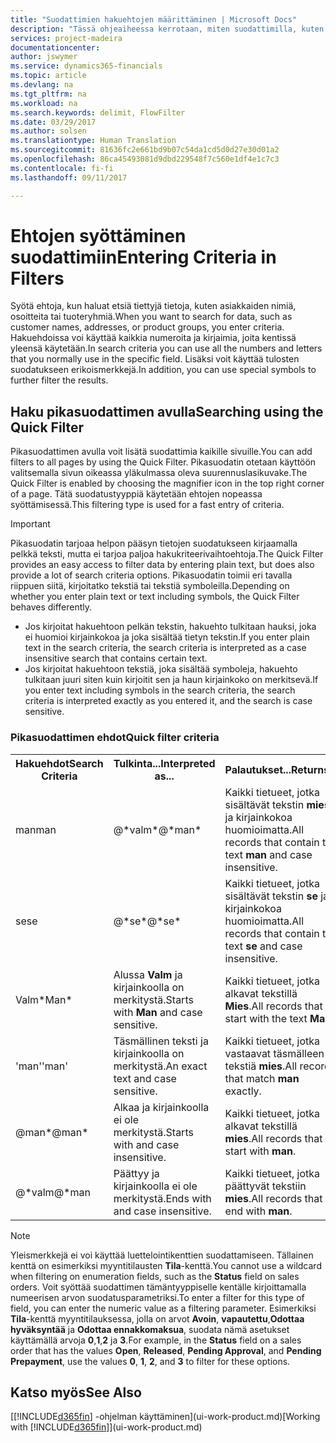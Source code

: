 ```yaml
---
title: "Suodattimien hakuehtojen määrittäminen | Microsoft Docs"
description: "Tässä ohjeaiheessa kerrotaan, miten suodattimilla, kuten pikasuodattimella, voi tarkentaa tietojen hakutuloksia."
services: project-madeira
documentationcenter: 
author: jswymer
ms.service: dynamics365-financials
ms.topic: article
ms.devlang: na
ms.tgt_pltfrm: na
ms.workload: na
ms.search.keywords: delimit, FlowFilter
ms.date: 03/29/2017
ms.author: solsen
ms.translationtype: Human Translation
ms.sourcegitcommit: 81636fc2e661bd9b07c54da1cd5d0d27e30d01a2
ms.openlocfilehash: 86ca45493081d9dbd229548f7c560e1df4e1c7c3
ms.contentlocale: fi-fi
ms.lasthandoff: 09/11/2017

---
```

# <a name="entering-criteria-in-filters"></a><span data-ttu-id="d3ee0-103">Ehtojen syöttäminen suodattimiin</span><span class="sxs-lookup"><span data-stu-id="d3ee0-103">Entering Criteria in Filters</span></span>
<span data-ttu-id="d3ee0-104">Syötä ehtoja, kun haluat etsiä tiettyjä tietoja, kuten asiakkaiden nimiä, osoitteita tai tuoteryhmiä.</span><span class="sxs-lookup"><span data-stu-id="d3ee0-104">When you want to search for data, such as customer names, addresses, or product groups, you enter criteria.</span></span> <span data-ttu-id="d3ee0-105">Hakuehdoissa voi käyttää kaikkia numeroita ja kirjaimia, joita kentissä yleensä käytetään.</span><span class="sxs-lookup"><span data-stu-id="d3ee0-105">In search criteria you can use all the numbers and letters that you normally use in the specific field.</span></span> <span data-ttu-id="d3ee0-106">Lisäksi voit käyttää tulosten suodatukseen erikoismerkkejä.</span><span class="sxs-lookup"><span data-stu-id="d3ee0-106">In addition, you can use special symbols to further filter the results.</span></span>

## <a name="searching-using-the-quick-filter"></a><span data-ttu-id="d3ee0-107">Haku pikasuodattimen avulla</span><span class="sxs-lookup"><span data-stu-id="d3ee0-107">Searching using the Quick Filter</span></span>
<span data-ttu-id="d3ee0-108">Pikasuodattimen avulla voit lisätä suodattimia kaikille sivuille.</span><span class="sxs-lookup"><span data-stu-id="d3ee0-108">You can add filters to all pages by using the Quick Filter.</span></span> <span data-ttu-id="d3ee0-109">Pikasuodatin otetaan käyttöön valitsemalla sivun oikeassa yläkulmassa oleva suurennuslasikuvake.</span><span class="sxs-lookup"><span data-stu-id="d3ee0-109">The Quick Filter is enabled by choosing the magnifier icon in the top right corner of a page.</span></span> <span data-ttu-id="d3ee0-110">Tätä suodatustyyppiä käytetään ehtojen nopeassa syöttämisessä.</span><span class="sxs-lookup"><span data-stu-id="d3ee0-110">This filtering type is used for a fast entry of criteria.</span></span>

> [!IMPORTANT]  
>   <span data-ttu-id="d3ee0-111">Pikasuodatin tarjoaa helpon pääsyn tietojen suodatukseen kirjaamalla pelkkä teksti, mutta ei tarjoa paljoa hakukriteerivaihtoehtoja.</span><span class="sxs-lookup"><span data-stu-id="d3ee0-111">The Quick Filter provides an easy access to filter data by entering plain text, but does also provide a lot of search criteria options.</span></span> <span data-ttu-id="d3ee0-112">Pikasuodatin toimii eri tavalla riippuen siitä, kirjoitatko tekstiä tai tekstiä symboleilla.</span><span class="sxs-lookup"><span data-stu-id="d3ee0-112">Depending on whether you enter plain text or text including symbols, the Quick Filter behaves differently.</span></span>  

* <span data-ttu-id="d3ee0-113">Jos kirjoitat hakuehtoon pelkän tekstin, hakuehto tulkitaan hauksi, joka ei huomioi kirjainkokoa ja joka sisältää tietyn tekstin.</span><span class="sxs-lookup"><span data-stu-id="d3ee0-113">If you enter plain text in the search criteria, the search criteria is interpreted as a case insensitive search that contains certain text.</span></span>  
* <span data-ttu-id="d3ee0-114">Jos kirjoitat hakuehtoon tekstiä, joka sisältää symboleja, hakuehto tulkitaan juuri siten kuin kirjoitit sen ja haun kirjainkoko on merkitsevä.</span><span class="sxs-lookup"><span data-stu-id="d3ee0-114">If you enter text including symbols in the search criteria, the search criteria is interpreted exactly as you entered it, and the search is case sensitive.</span></span>

### <a name="quick-filter-criteria"></a><span data-ttu-id="d3ee0-115">Pikasuodattimen ehdot</span><span class="sxs-lookup"><span data-stu-id="d3ee0-115">Quick filter criteria</span></span>
<!-- html syntax because symbols conflict with MarkDown syntax -->
<TABLE>
  <TR>
    <TH><span data-ttu-id="d3ee0-116">Hakuehdot</span><span class="sxs-lookup"><span data-stu-id="d3ee0-116">Search Criteria</span></span></TH>
    <TH><span data-ttu-id="d3ee0-117">Tulkinta...</span><span class="sxs-lookup"><span data-stu-id="d3ee0-117">Interpreted as...</span></span></TH>
    <TH><span data-ttu-id="d3ee0-118">Palautukset...</span><span class="sxs-lookup"><span data-stu-id="d3ee0-118">Returns...</span></span></TH>
  </TR>
  <TR>
    <TD><span data-ttu-id="d3ee0-119">man</span><span class="sxs-lookup"><span data-stu-id="d3ee0-119">man</span></span></TD>
    <TD><span data-ttu-id="d3ee0-120">@&#42;valm&#42;</span><span class="sxs-lookup"><span data-stu-id="d3ee0-120">@&#42;man&#42;</span></span></TD>
    <TD><span data-ttu-id="d3ee0-121">Kaikki tietueet, jotka sisältävät tekstin <b>mies</b> ja kirjainkokoa huomioimatta.</span><span class="sxs-lookup"><span data-stu-id="d3ee0-121">All records that contain the text <b>man</b> and case insensitive.</span></span></TD>
  </TR>
  <TR>
    <TD><span data-ttu-id="d3ee0-122">se</span><span class="sxs-lookup"><span data-stu-id="d3ee0-122">se</span></span></TD>
    <TD><span data-ttu-id="d3ee0-123">@&#42;se&#42;</span><span class="sxs-lookup"><span data-stu-id="d3ee0-123">@&#42;se&#42;</span></span></TD>
    <TD><span data-ttu-id="d3ee0-124">Kaikki tietueet, jotka sisältävät tekstin <b>se</b> ja kirjainkokoa huomioimatta.</span><span class="sxs-lookup"><span data-stu-id="d3ee0-124">All records that contain the text <b>se</b> and case insensitive.</span></span></TD>
  </TR>
  <TR>
    <TD><span data-ttu-id="d3ee0-125">Valm&#42;</span><span class="sxs-lookup"><span data-stu-id="d3ee0-125">Man&#42;</span></span></TD>
    <TD><span data-ttu-id="d3ee0-126">Alussa <b>Valm</b> ja kirjainkoolla on merkitystä.</span><span class="sxs-lookup"><span data-stu-id="d3ee0-126">Starts with <b>Man</b> and case sensitive.</span></span></TD>
    <TD><span data-ttu-id="d3ee0-127">Kaikki tietueet, jotka alkavat tekstillä <b>Mies</b>.</span><span class="sxs-lookup"><span data-stu-id="d3ee0-127">All records that start with the text <b>Man</b>.</span></span></TD>
  </TR>
  <TR>
    <TD><span data-ttu-id="d3ee0-128">'man'</span><span class="sxs-lookup"><span data-stu-id="d3ee0-128">'man'</span></span></TD>
    <TD><span data-ttu-id="d3ee0-129">Täsmällinen teksti ja kirjainkoolla on merkitystä.</span><span class="sxs-lookup"><span data-stu-id="d3ee0-129">An exact text and case sensitive.</span></span></TD>
    <TD><span data-ttu-id="d3ee0-130">Kaikki tietueet, jotka vastaavat täsmälleen tekstiä <b>mies</b>.</span><span class="sxs-lookup"><span data-stu-id="d3ee0-130">All records that match <b>man</b> exactly.</span></span></TD>
  </TR>
  <TR>
    <TD><span data-ttu-id="d3ee0-131">@man*</span><span class="sxs-lookup"><span data-stu-id="d3ee0-131">@man*</span></span> </TD>
    <TD><span data-ttu-id="d3ee0-132">Alkaa ja kirjainkoolla ei ole merkitystä.</span><span class="sxs-lookup"><span data-stu-id="d3ee0-132">Starts with and case insensitive.</span></span></TD>
    <TD><span data-ttu-id="d3ee0-133">Kaikki tietueet, jotka alkavat tekstillä <b>mies</b>.</span><span class="sxs-lookup"><span data-stu-id="d3ee0-133">All records that start with <b>man</b>.</span></span></TD>
  </TR>
    <TR>
    <TD><span data-ttu-id="d3ee0-134">@&#42;valm</span><span class="sxs-lookup"><span data-stu-id="d3ee0-134">@&#42;man</span></span></TD>
    <TD><span data-ttu-id="d3ee0-135">Päättyy ja kirjainkoolla ei ole merkitystä.</span><span class="sxs-lookup"><span data-stu-id="d3ee0-135">Ends with and case insensitive.</span></span></TD>
    <TD><span data-ttu-id="d3ee0-136">Kaikki tietueet, jotka päättyvät tekstiin <b>mies</b>.</span><span class="sxs-lookup"><span data-stu-id="d3ee0-136">All records that end with <b>man</b>.</span></span></TD>
  </TR>
</TABLE>

> [!NOTE]  
>   <span data-ttu-id="d3ee0-137">Yleismerkkejä ei voi käyttää luettelointikenttien suodattamiseen. Tällainen kenttä on esimerkiksi myyntitilausten **Tila**-kenttä.</span><span class="sxs-lookup"><span data-stu-id="d3ee0-137">You cannot use a wildcard when filtering on enumeration fields, such as the **Status** field on sales orders.</span></span> <span data-ttu-id="d3ee0-138">Voit syöttää suodattimen tämäntyyppiselle kentälle kirjoittamalla numeerisen arvon suodatusparametriksi.</span><span class="sxs-lookup"><span data-stu-id="d3ee0-138">To enter a filter for this type of field, you can enter the numeric value as a filtering parameter.</span></span> <span data-ttu-id="d3ee0-139">Esimerkiksi **Tila**-kenttä myyntitilauksessa, jolla on arvot **Avoin**, **vapautettu**,**Odottaa hyväksyntää** ja **Odottaa ennakkomaksua**, suodata nämä asetukset käyttämällä arvoja **0**,**1**,**2** ja **3**.</span><span class="sxs-lookup"><span data-stu-id="d3ee0-139">For example, in the **Status** field on a sales order that has the values **Open**, **Released**, **Pending Approval**, and **Pending Prepayment**, use the values **0**, **1**, **2**, and **3** to filter for these options.</span></span>  

## <a name="see-also"></a><span data-ttu-id="d3ee0-140">Katso myös</span><span class="sxs-lookup"><span data-stu-id="d3ee0-140">See Also</span></span>
<span data-ttu-id="d3ee0-141">[[!INCLUDE[d365fin](includes/d365fin_md.md)] -ohjelman käyttäminen](ui-work-product.md)</span><span class="sxs-lookup"><span data-stu-id="d3ee0-141">[Working with [!INCLUDE[d365fin](includes/d365fin_md.md)]](ui-work-product.md)</span></span>

